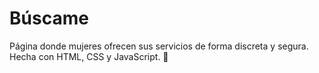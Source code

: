 # Búscame
Página donde mujeres ofrecen sus servicios de forma discreta y segura. Hecha con HTML, CSS y JavaScript. 🚀
